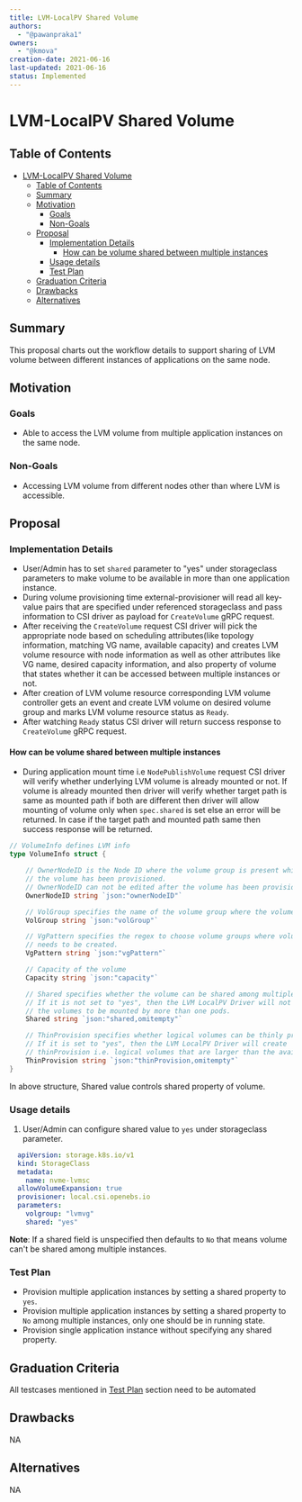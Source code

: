 ```yaml
---
title: LVM-LocalPV Shared Volume
authors:
  - "@pawanpraka1"
owners:
  - "@kmova"
creation-date: 2021-06-16
last-updated: 2021-06-16
status: Implemented
---
```


# LVM-LocalPV Shared Volume

## Table of Contents
- [LVM-LocalPV Shared Volume](#lvm-localpv-shared-volume)
  - [Table of Contents](#table-of-contents)
  - [Summary](#summary)
  - [Motivation](#motivation)
    - [Goals](#goals)
    - [Non-Goals](#non-goals)
  - [Proposal](#proposal)
    - [Implementation Details](#implementation-details)
      - [How can be volume shared between multiple instances](#how-can-be-volume-shared-between-multiple-instances)
    - [Usage details](#usage-details)
    - [Test Plan](#test-plan)
  - [Graduation Criteria](#graduation-criteria)
  - [Drawbacks](#drawbacks)
  - [Alternatives](#alternatives)


## Summary

This proposal charts out the workflow details to support sharing of LVM volume
between different instances of applications on the same node.

## Motivation

### Goals

- Able to access the LVM volume from multiple application instances on the same node.

### Non-Goals

- Accessing LVM volume from different nodes other than where LVM is accessible.

## Proposal

### Implementation Details

- User/Admin has to set `shared` parameter to "yes" under storageclass parameters
  to make volume to be available in more than one application instance.
- During volume provisioning time external-provisioner will read all key-value pairs
  that are specified under referenced storageclass and pass information to CSI
  driver as payload for `CreateVolume` gRPC request.
- After receiving the `CreateVolume` request CSI driver will pick the appropriate node based
  on scheduling attributes(like topology information, matching VG name, available capacity)
  and creates LVM volume resource with node information as well as other attributes like
  VG name, desired capacity information, and also property of volume that states whether
  it can be accessed between multiple instances or not.
- After creation of LVM volume resource corresponding LVM volume controller gets an event and
  create LVM volume on desired volume group and marks LVM volume resource status as `Ready`.
- After watching `Ready` status CSI driver will return success response to `CreateVolume` gRPC
  request.

#### How can be volume shared between multiple instances

- During application mount time i.e `NodePublishVolume` request CSI driver will verify whether
  underlying LVM volume is already mounted or not. If volume is already mounted then driver will
  verify whether target path is same as mounted path if both are different then driver will allow
  mounting of volume only when `spec.shared` is set else an error will be returned. In case if the
  target path and mounted path same then success response will be returned.

```go
// VolumeInfo defines LVM info
type VolumeInfo struct {

	// OwnerNodeID is the Node ID where the volume group is present which is where
	// the volume has been provisioned.
	// OwnerNodeID can not be edited after the volume has been provisioned.
	OwnerNodeID string `json:"ownerNodeID"`

	// VolGroup specifies the name of the volume group where the volume has been created.
	VolGroup string `json:"volGroup"`

	// VgPattern specifies the regex to choose volume groups where volume
	// needs to be created.
	VgPattern string `json:"vgPattern"`

	// Capacity of the volume
	Capacity string `json:"capacity"`

	// Shared specifies whether the volume can be shared among multiple pods.
	// If it is not set to "yes", then the LVM LocalPV Driver will not allow
	// the volumes to be mounted by more than one pods.
	Shared string `json:"shared,omitempty"`

	// ThinProvision specifies whether logical volumes can be thinly provisioned.
	// If it is set to "yes", then the LVM LocalPV Driver will create
	// thinProvision i.e. logical volumes that are larger than the available extents.
	ThinProvision string `json:"thinProvision,omitempty"`
}
```
In above structure, Shared value controls shared property of volume.

### Usage details

1. User/Admin can configure shared value to `yes` under storageclass parameter.
```yaml
  apiVersion: storage.k8s.io/v1
  kind: StorageClass
  metadata:
    name: nvme-lvmsc
  allowVolumeExpansion: true
  provisioner: local.csi.openebs.io
  parameters:
    volgroup: "lvmvg"
    shared: "yes"
```
**Note**: If a shared field is unspecified then defaults to `No` that means volume
          can't be shared among multiple instances.

### Test Plan
- Provision multiple application instances by setting a shared property to `yes`.
- Provision multiple application instances by setting a shared property to `No`
  among multiple instances, only one should be in running state.
- Provision single application instance without specifying any shared property.

## Graduation Criteria

All testcases mentioned in [Test Plan](#test-plan) section need to be automated

## Drawbacks
NA

## Alternatives
NA
